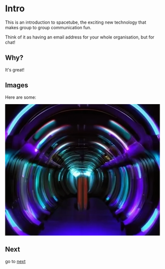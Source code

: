 # Intro

This is an introduction to spacetube, the exciting new technology that makes group to group communication fun.

Think of it as having an email address for your whole organisation, but for chat!

## Why?

It's great!

## Images

Here are some:

![A lovely image](./craiyon_185941_vision_through_a_futuristic_tube.png)

## Next

go to [next](./next.html)